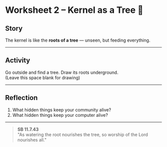 # Worksheet 2 – Kernel as a Tree 🌳

## Story
The kernel is like the **roots of a tree** — unseen, but feeding everything.  

---

## Activity
Go outside and find a tree. Draw its roots underground.  
(Leave this space blank for drawing)

---

## Reflection
1. What hidden things keep your community alive?  
2. What hidden things keep your computer alive?  

---

> **SB 11.7.43**  
> "As watering the root nourishes the tree, so worship of the Lord nourishes all."

